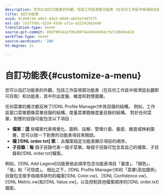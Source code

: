```yaml
---
description: 您可以自訂功能表的外觀，包括工作區視窗功能表（在任何工作區中按滑鼠右鍵即可存取）和功能表，其中列出度量、維度和對應圖層。
title: 自訂功能表
uuid: 8c409c50-40b3-4de3-8048-a825ef4d75f5
exl-id: 7a377d9c-d339-43d8-a71a-a322416b2e60
translation-type: tm+mt
source-git-commit: d9df90242ef96188f4e4b5e6d04cfef196b0a628
workflow-type: tm+mt
source-wordcount: '206'
ht-degree: 2%

---
```


# 自訂功能表{#customize-a-menu}

您可以自訂功能表的外觀，包括工作區視窗功能表（在任何工作區中按滑鼠右鍵即可存取）和功能表，其中列出度量、維度和對應圖層。

任何菜單的層次都反映了[!DNL Profile Manager]中其目錄的結構。 例如，工作區窗口菜單鏡像菜單目錄的結構，度量菜單鏡像度量目錄的結構。 對於任何菜單，對應的目錄可能包含以下項目：

* **檔案：這** 些檔案代表視覺化、圖例、註解、管理介面、量度、維度或映射圖層，您可以按一下對應的功能表項目來開啟。
* **檔 [!DNL order.txt] 案：** 此檔案指定功能表顯示項目的順序。
* **子目錄：每** 個子目錄代表一個子菜單。每個子目錄可包含其自己的檔案、子目錄和[!DNL order.txt]檔案。

例如，[!DNL Add Legend]功能表依此順序包含功能表項目「量度」、「顏色」、「值」和「可信度」。 相比之下，[!DNL Profile Manager]中的「菜單\添加圖例」目錄包含按字母順序排列的檔案[!DNL Color.vw]、[!DNL Confidence.vw]、[!DNL Metric.vw]和[!DNL Value.vw]，以及控制其他檔案順序的[!DNL order.txt]檔案。
